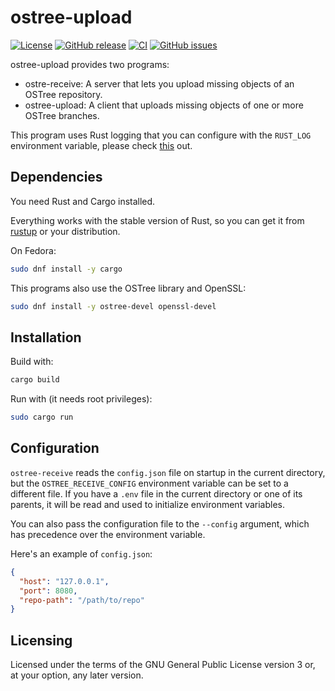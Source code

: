 ostree-upload
=============

[![License](https://img.shields.io/badge/license-GPLv3.0-blue.svg)](https://www.gnu.org/licenses/gpl-3.0.html)
[![GitHub release](https://img.shields.io/github/release/lirios/ostree-upload.svg)](https://github.com/lirios/ostree-upload)
[![CI](https://github.com/lirios/ostree-upload/workflows/CI/badge.svg?branch=develop)](https://github.com/lirios/ostree-upload/actions?query=workflow%3ACI)
[![GitHub issues](https://img.shields.io/github/issues/lirios/ostree-upload.svg)](https://github.com/lirios/ostree-upload/issues)

ostree-upload provides two programs:

 * ostre-receive: A server that lets you upload missing objects
   of an OSTree repository.
 * ostree-upload: A client that uploads missing objects of one
   or more OSTree branches.

This program uses Rust logging that you can configure with the `RUST_LOG`
environment variable, please check [this](https://doc.rust-lang.org/1.1.0/log/index.html) out.

## Dependencies

You need Rust and Cargo installed.

Everything works with the stable version of Rust, so you can get it from
[rustup](https://github.com/rust-lang/rustup.rs) or your distribution.

On Fedora:

```sh
sudo dnf install -y cargo
```

This programs also use the OSTree library and OpenSSL:

```sh
sudo dnf install -y ostree-devel openssl-devel
```

## Installation

Build with:

```sh
cargo build
```

Run with (it needs root privileges):

```sh
sudo cargo run
```

## Configuration

`ostree-receive` reads the `config.json` file on startup in the current
directory, but the `OSTREE_RECEIVE_CONFIG` environment variable can be
set to a different file.  If you have a `.env` file in the current
directory or one of its parents, it will be read and used to
initialize environment variables.

You can also pass the configuration file to the `--config` argument,
which has precedence over the environment variable.

Here's an example of `config.json`:

```json
{
  "host": "127.0.0.1",
  "port": 8080,
  "repo-path": "/path/to/repo"
}
```

## Licensing

Licensed under the terms of the GNU General Public License version 3 or,
at your option, any later version.
